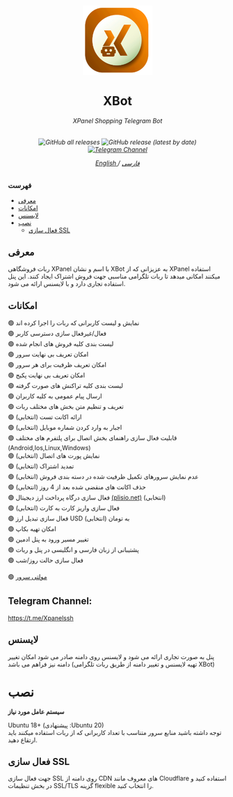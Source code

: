 <p align="center">
<picture>
<img width="160" height="160"  alt="XBot" src="https://raw.githubusercontent.com/xpanel-cp/xbot/main/xlogo.png">
</picture>
  </p> 
<h1 align="center"/>XBot</h1>
<h6 align="center">XPanel Shopping Telegram Bot<h6>
<p align="center">
<img alt="GitHub all releases" src="https://img.shields.io/github/downloads/xpanel-cp/xbot/total">
<img alt="GitHub release (latest by date)" src="https://img.shields.io/github/v/release/xbot">
<a href="https://t.me/Xpanelssh" target="_blank">
<img alt="Telegram Channel" src="https://img.shields.io/endpoint?label=Channel&style=flat-square&url=https%3A%2F%2Ftg.sumanjay.workers.dev%2FXpanelssh&color=blue">
</a>
</p>
 
<p align="center">
	<a href="./README-EN.md">
	English
	</a>
	/
	<a href="./README.md">
	فارسی
	</a>
</p>


### فهرست
- [معرفی](#معرفی)<br>
- [امکانات](#امکانات)<br>
- [لایسنس](#لایسنس)<br>
- [نصب](#نصب) <br>
  - [فعال سازی SSL](#فعال-سازی-ssl)<br>
 
## معرفی <br>
ربات فروشگاهی XPanel با اسم و نشان XBot به عزیزانی که از XPanel استفاده میکنند امکانی میدهد تا ربات تلگرامی مناسبی جهت فروش اشتراک ایجاد کنند.
این پنل استفاده تجاری دارد و با لایسنس ارائه می شود.

## امکانات <br>
:green_circle: نمایش و لیست کاربرانی که ربات را اجرا کرده اند <br>
:green_circle: فعال/غیرفعال سازی دسترسی کاربر<br>
:green_circle: لیست بندی کلیه فروش های انجام شده<br>
:green_circle: امکان تعریف بی نهایت سرور<br>
:green_circle: امکان تعریف ظرفیت برای هر سرور<br>
:green_circle: امکان تعریف بی نهایت پکیج<br>
:green_circle: لیست بندی کلیه تراکنش های صورت گرفته<br>
:green_circle: ارسال پیام عمومی به کلیه کاربران<br>
:green_circle: تعریف و تنظیم متن بخش های مختلف ربات<br>
:green_circle: ارائه اکانت تست (انتخابی)<br>
:green_circle: اجبار به وارد کردن شماره موبایل (انتخابی)<br>
:green_circle: قابلیت فعال سازی راهنمای بخش اتصال برای پلتفرم های مختلف (Android,Ios,Linux,Windows)<br>
:green_circle: نمایش پورت های اتصال (انتخابی)<br>
:green_circle: تمدید اشتراک (انتخابی)<br>
:green_circle: عدم نمایش سرورهای تکمیل ظرفیت شده در دسته بندی فروش (انتخابی)<br>
:green_circle: حذف اکانت های منقضی شده بعد از 4 روز (انتخابی)<br>
:green_circle: فعال سازی درگاه پرداخت ارز دیجیتال <a href="https://plisio.net/account/signup?ref=28752" target="_blank">(plisio.net)</a> (انتخابی)<br>
:green_circle: فعال سازی واریز کارت به کارت (انتخابی)<br>
:green_circle: فعال سازی تبدیل ارز USD  به تومان (انتخابی)<br>
:green_circle: امکان تهیه بکاپ<br>
:green_circle: تغییر مسیر ورود به پنل ادمین<br>
:green_circle: پشتیبانی از زبان فارسی و انگلیسی در پنل و ربات<br>
:green_circle: فعال سازی حالت روز/شب<br>

:green_circle: [مولتی سرور](https://github.com/xpanel-cp/Xcs-Multi-Management-XPanel) <br>

## Telegram Channel:
https://t.me/Xpanelssh

## لایسنس
پنل به صورت تجاری ارائه می شود و لایسنس روی دامنه صادر می شود امکان تغییر دامنه نیز فراهم می باشد (تهیه لایسنس و تغییر دامنه از طریق ربات تلگرامی XBot)


# نصب


**سیستم عامل مورد نیاز**

Ubuntu 18+ (پیشنهادی :Ubuntu 20)<br>
توجه داشته باشید منابع سرور متناسب با تعداد کاربرانی که از ربات استفاده میکنند باید ارتقاع دهید.

## فعال سازی SSL
جهت فعال سازی SSL روی دامنه از CDN های معروف مانند Cloudflare استفاده کنید و در بخش تنظیمات SSL/TLS گزینه flexible را انتخاب کنید.
